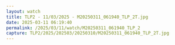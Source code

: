 ```yaml
---
layout: watch
title: TLP2 - 11/03/2025 - M20250311_061940_TLP_2T.jpg
date: 2025-03-11 06:19:40
permalink: /2025/03/11/watch/M20250311_061940_TLP_2
capture: TLP2/2025/202503/20250310/M20250311_061940_TLP_2T.jpg
---
```


